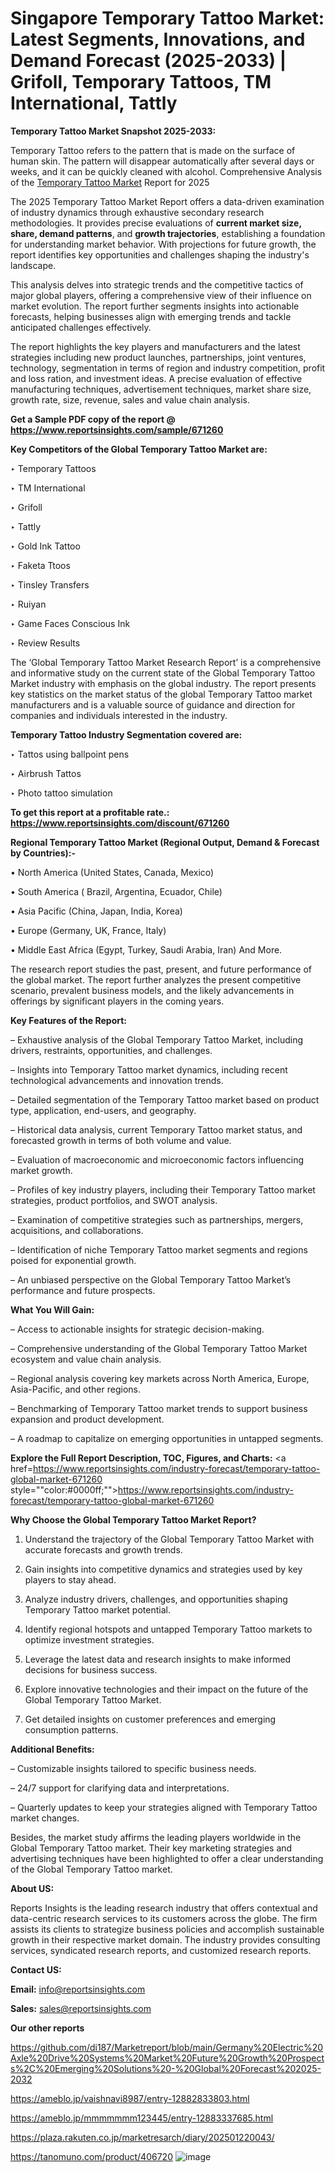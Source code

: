 # Singapore Temporary Tattoo Market: Latest Segments, Innovations, and Demand Forecast (2025-2033) | Grifoll, Temporary Tattoos, TM International, Tattly

<strong>Temporary Tattoo Market Snapshot 2025-2033:</strong>

Temporary Tattoo refers to the pattern that is made on the surface of human skin. The pattern will disappear automatically after several days or weeks, and it can be quickly cleaned with alcohol. Comprehensive Analysis of the <a href=https://www.reportsinsights.com/sample/671260>Temporary Tattoo Market</a> Report for 2025

The 2025 Temporary Tattoo Market Report offers a data-driven examination of industry dynamics through exhaustive secondary research methodologies. It provides precise evaluations of <strong>current market size, share, demand patterns</strong>, and <strong>growth trajectories</strong>, establishing a foundation for understanding market behavior. With projections for future growth, the report identifies key opportunities and challenges shaping the industry's landscape.

This analysis delves into strategic trends and the competitive tactics of major global players, offering a comprehensive view of their influence on market evolution. The report further segments insights into actionable forecasts, helping businesses align with emerging trends and tackle anticipated challenges effectively.

The report highlights the key players and manufacturers and the latest strategies including new product launches, partnerships, joint ventures, technology, segmentation in terms of region and industry competition, profit and loss ration, and investment ideas. A precise evaluation of effective manufacturing techniques, advertisement techniques, market share size, growth rate, size, revenue, sales and value chain analysis.

<strong>Get a Sample PDF copy of the report @ <a href=https://www.reportsinsights.com/sample/671260 style=color:#0000ff;>https://www.reportsinsights.com/sample/671260</a></strong>

<strong>Key Competitors of the Global Temporary Tattoo Market are:</strong>

‣ Temporary Tattoos

‣ TM International

‣ Grifoll

‣ Tattly

‣ Gold Ink Tattoo

‣ Faketa Ttoos

‣ Tinsley Transfers

‣ Ruiyan

‣ Game Faces Conscious Ink

‣ Review Results

The ‘Global Temporary Tattoo Market Research Report’ is a comprehensive and informative study on the current state of the Global Temporary Tattoo Market industry with emphasis on the global industry. The report presents key statistics on the market status of the global Temporary Tattoo market manufacturers and is a valuable source of guidance and direction for companies and individuals interested in the industry.

<strong>Temporary Tattoo Industry Segmentation covered are:</strong>

‣ Tattos using ballpoint pens

‣ Airbrush Tattos

‣ Photo tattoo simulation

<strong>To get this report at a profitable rate.: <a href=https://www.reportsinsights.com/discount/671260 style=color:#0000ff;>https://www.reportsinsights.com/discount/671260</a></strong>

<strong>Regional Temporary Tattoo Market (Regional Output, Demand &amp; Forecast by Countries):-</strong>

• North America (United States, Canada, Mexico)

• South America ( Brazil, Argentina, Ecuador, Chile)

• Asia Pacific (China, Japan, India, Korea)

• Europe (Germany, UK, France, Italy)

• Middle East Africa (Egypt, Turkey, Saudi Arabia, Iran) And More.

The research report studies the past, present, and future performance of the global market. The report further analyzes the present competitive scenario, prevalent business models, and the likely advancements in offerings by significant players in the coming years.

<strong>Key Features of the Report:</strong>

– Exhaustive analysis of the Global Temporary Tattoo Market, including drivers, restraints, opportunities, and challenges.

– Insights into Temporary Tattoo market dynamics, including recent technological advancements and innovation trends.

– Detailed segmentation of the Temporary Tattoo market based on product type, application, end-users, and geography.

– Historical data analysis, current Temporary Tattoo market status, and forecasted growth in terms of both volume and value.

– Evaluation of macroeconomic and microeconomic factors influencing market growth.

– Profiles of key industry players, including their Temporary Tattoo market strategies, product portfolios, and SWOT analysis.

– Examination of competitive strategies such as partnerships, mergers, acquisitions, and collaborations.

– Identification of niche Temporary Tattoo market segments and regions poised for exponential growth.

– An unbiased perspective on the Global Temporary Tattoo Market’s performance and future prospects.

<strong>What You Will Gain:</strong>

– Access to actionable insights for strategic decision-making.

– Comprehensive understanding of the Global Temporary Tattoo Market ecosystem and value chain analysis.

– Regional analysis covering key markets across North America, Europe, Asia-Pacific, and other regions.

– Benchmarking of Temporary Tattoo market trends to support business expansion and product development.

– A roadmap to capitalize on emerging opportunities in untapped segments.

<strong>Explore the Full Report Description, TOC, Figures, and Charts:</strong>
<a href=https://www.reportsinsights.com/industry-forecast/temporary-tattoo-global-market-671260 style=""color:#0000ff;"">https://www.reportsinsights.com/industry-forecast/temporary-tattoo-global-market-671260</a>

<strong>Why Choose the Global Temporary Tattoo Market Report?</strong>

1. Understand the trajectory of the Global Temporary Tattoo Market with accurate forecasts and growth trends.

2. Gain insights into competitive dynamics and strategies used by key players to stay ahead.

3. Analyze industry drivers, challenges, and opportunities shaping Temporary Tattoo market potential.

4. Identify regional hotspots and untapped Temporary Tattoo markets to optimize investment strategies.

5. Leverage the latest data and research insights to make informed decisions for business success.

6. Explore innovative technologies and their impact on the future of the Global Temporary Tattoo Market.

7. Get detailed insights on customer preferences and emerging consumption patterns.

<strong>Additional Benefits:</strong>

– Customizable insights tailored to specific business needs.

– 24/7 support for clarifying data and interpretations.

– Quarterly updates to keep your strategies aligned with Temporary Tattoo market changes.

Besides, the market study affirms the leading players worldwide in the Global Temporary Tattoo market. Their key marketing strategies and advertising techniques have been highlighted to offer a clear understanding of the Global Temporary Tattoo market.

<strong><strong>About US</strong>:</strong>

Reports Insights is the leading research industry that offers contextual and data-centric research services to its customers across the globe. The firm assists its clients to strategize business policies and accomplish sustainable growth in their respective market domain. The industry provides consulting services, syndicated research reports, and customized research reports.

<strong>Contact US:</strong>

<p class=><b>Email:</b> <a href=mailto:info@reportsinsights.com>info@reportsinsights.com</a></p>
<p class=><b>Sales:</b> <a href=mailto:sales@reportsinsights.com>sales@reportsinsights.com</a></p>

<strong>Our other reports</strong>

<a href=https://github.com/di187/Marketreport/blob/main/Germany%20Electric%20Axle%20Drive%20Systems%20Market%20Future%20Growth%20Prospects%2C%20Emerging%20Solutions%20-%20Global%20Forecast%202025-2032>https://github.com/di187/Marketreport/blob/main/Germany%20Electric%20Axle%20Drive%20Systems%20Market%20Future%20Growth%20Prospects%2C%20Emerging%20Solutions%20-%20Global%20Forecast%202025-2032</a>

<a href=https://ameblo.jp/vaishnavi8987/entry-12882833803.html>https://ameblo.jp/vaishnavi8987/entry-12882833803.html</a>

<a href=https://ameblo.jp/mmmmmmm123445/entry-12883337685.html>https://ameblo.jp/mmmmmmm123445/entry-12883337685.html</a>

<a href=https://plaza.rakuten.co.jp/marketresarch/diary/202501220043/>https://plaza.rakuten.co.jp/marketresarch/diary/202501220043/</a>

<a href=https://tanomuno.com/product/406720>https://tanomuno.com/product/406720</a>
![image](https://github.com/user-attachments/assets/b45c4ac1-1f33-4fec-a9f1-917a979ea89c)
